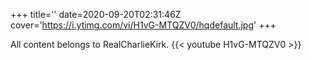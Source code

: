 +++
title=''
date=2020-09-20T02:31:46Z
cover='https://i.ytimg.com/vi/H1vG-MTQZV0/hqdefault.jpg'
+++

All content belongs to RealCharlieKirk.
{{< youtube H1vG-MTQZV0 >}}
